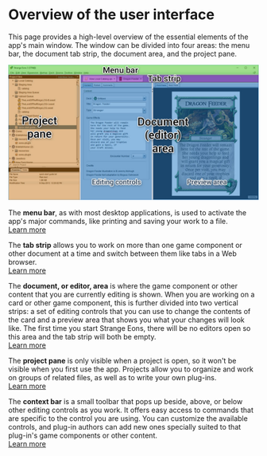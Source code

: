 # Overview of the user interface

This page provides a high-level overview of the essential elements of the app's main window. The window can be divided into four areas: the menu bar, the document tab strip, the document area, and the project pane.

![the main app window with the four basic areas labelled](images/window-tour.jpg)

The **menu bar**, as with most desktop applications, is used to activate the app's major commands, like printing and saving your work to a file.  
[Learn more](um-ui-menu.md)

The **tab strip** allows you to work on more than one game component or other document at a time and switch between them like tabs in a Web browser.  
[Learn more](um-ui-documents.md)

The **document, or editor, area** is where the game component or other content that you are currently editing is shown. When you are working on a card or other game component, this is further divided into two vertical strips: a set of editing controls that you can use to change the contents of the card and a preview area that shows you what your changes will look like. The first time you start Strange Eons, there will be no editors open so this area and the tab strip will both be empty.  
[Learn more](um-gc-intro.md)

The **project pane** is only visible when a project is open, so it won't be visible when you first use the app. Projects allow you to organize and work on groups of related files, as well as to write your own plug-ins.  
[Learn more](um-proj-intro.md)

The **context bar** is a small toolbar that pops up beside, above, or below other editing controls as you work. It offers easy access to commands that are specific to the control you are using. You can customize the available controls, and plug-in authors can add new ones specially suited to that plug-in's game components or other content.  
[Learn more](um-ui-context-bar.md)